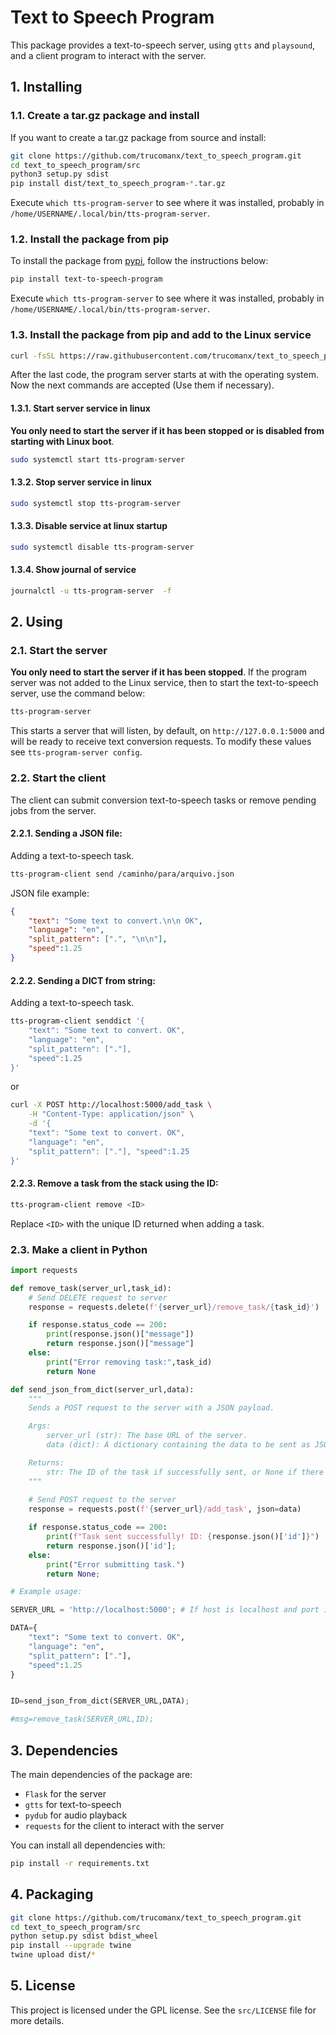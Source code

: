 # Text to Speech Program

This package provides a text-to-speech server, using `gtts` and `playsound`, and a client program to interact with the server.

## 1. Installing

### 1.1. Create a tar.gz package and install

If you want to create a tar.gz package from source and install:

```bash
git clone https://github.com/trucomanx/text_to_speech_program.git
cd text_to_speech_program/src
python3 setup.py sdist
pip install dist/text_to_speech_program-*.tar.gz
```

Execute `which tts-program-server` to see where it was installed, probably in `/home/USERNAME/.local/bin/tts-program-server`.

### 1.2. Install the package from pip

To install the package from [pypi](https://pypi.org/project/text-to-speech-program), follow the instructions below:


```bash
pip install text-to-speech-program
```

Execute `which tts-program-server` to see where it was installed, probably in `/home/USERNAME/.local/bin/tts-program-server`.


### 1.3. Install the package from pip and add to the Linux service

```bash
curl -fsSL https://raw.githubusercontent.com/trucomanx/text_to_speech_program/main/install_linux_service.sh | sh
```

After the last code, the program server starts at with the operating system.
Now the next commands are accepted (Use them if necessary).

#### 1.3.1. Start server service in linux
**You only need to start the server if it has been stopped or is disabled from starting with Linux boot**.

```bash
sudo systemctl start tts-program-server
```

#### 1.3.2. Stop server service in linux

```bash
sudo systemctl stop tts-program-server
```

#### 1.3.3. Disable service at linux startup

```bash
sudo systemctl disable tts-program-server
```

#### 1.3.4. Show journal of service

```bash
journalctl -u tts-program-server  -f
```

## 2. Using

### 2.1. Start the server
**You only need to start the server if it has been stopped**.
If the program server was not added to the Linux service, then to start the text-to-speech server, use the command below:

```bash
tts-program-server
```

This starts a server that will listen, by default, on `http://127.0.0.1:5000` and will be ready to receive text conversion requests.
To modify these values see `tts-program-server config`.


### 2.2. Start the client

The client can submit conversion text-to-speech tasks or remove pending jobs from the server.

#### 2.2.1. Sending a JSON file:
Adding a text-to-speech task.

```bash
tts-program-client send /caminho/para/arquivo.json
```

JSON file example:

```json
{
    "text": "Some text to convert.\n\n OK",
    "language": "en",
    "split_pattern": [".", "\n\n"],
    "speed":1.25
}
```

#### 2.2.2. Sending a DICT from string:
Adding a text-to-speech task.

```bash
tts-program-client senddict '{ 
    "text": "Some text to convert. OK", 
    "language": "en", 
    "split_pattern": ["."], 
    "speed":1.25 
}'
```
or

```bash
curl -X POST http://localhost:5000/add_task \
    -H "Content-Type: application/json" \
    -d '{
    "text": "Some text to convert. OK", 
    "language": "en", 
    "split_pattern": ["."], "speed":1.25 
}'
```

#### 2.2.3. Remove a task from the stack using the ID:

```bash
tts-program-client remove <ID>
```

Replace `<ID>` with the unique ID returned when adding a task.

### 2.3. Make a client in Python

```python
import requests

def remove_task(server_url,task_id):
    # Send DELETE request to server
    response = requests.delete(f'{server_url}/remove_task/{task_id}')

    if response.status_code == 200:
        print(response.json()["message"])
        return response.json()["message"]
    else:
        print("Error removing task:",task_id)
        return None

def send_json_from_dict(server_url,data):
    """
    Sends a POST request to the server with a JSON payload.

    Args:
        server_url (str): The base URL of the server.
        data (dict): A dictionary containing the data to be sent as JSON.

    Returns:
        str: The ID of the task if successfully sent, or None if there was an error.
    """
	
    # Send POST request to the server
    response = requests.post(f'{server_url}/add_task', json=data)

    if response.status_code == 200:
        print(f"Task sent successfully! ID: {response.json()['id']}")
        return response.json()['id'];
    else:
        print("Error submitting task.")
        return None;

# Example usage:

SERVER_URL = 'http://localhost:5000'; # If host is localhost and port is 5000

DATA={
    "text": "Some text to convert. OK", 
    "language": "en", 
    "split_pattern": ["."], 
    "speed":1.25 
}


ID=send_json_from_dict(SERVER_URL,DATA);

#msg=remove_task(SERVER_URL,ID);

```

## 3. Dependencies

The main dependencies of the package are:

* `Flask` ​​for the server
* `gtts` for text-to-speech
* `pydub` for audio playback
* `requests` for the client to interact with the server

You can install all dependencies with:

```bash
pip install -r requirements.txt
```
## 4. Packaging

```bash
git clone https://github.com/trucomanx/text_to_speech_program.git
cd text_to_speech_program/src
python setup.py sdist bdist_wheel
pip install --upgrade twine
twine upload dist/*
```

## 5. License

This project is licensed under the GPL license. See the `src/LICENSE` file for more details.
